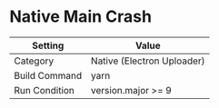 # Native Main Crash

| Setting       | Value                      |
| ------------- | -------------------------- |
| Category      | Native (Electron Uploader) |
| Build Command | yarn                       |
| Run Condition | version.major >= 9         |
